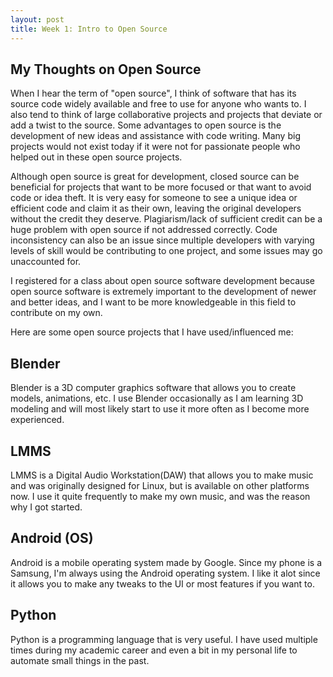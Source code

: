 ```yaml
---
layout: post
title: Week 1: Intro to Open Source
---
```


## My Thoughts on Open Source
When I hear the term of "open source", I think of software that has its source code widely available and free to use for anyone who wants to. I also tend to think of large collaborative projects and projects that deviate or add a twist to the source. Some advantages to open source is the development of new ideas and assistance with code writing. Many big projects would not exist today if it were not for passionate people who helped out in these open source projects. 

Although open source is great for development, closed source can be beneficial for projects that want to be more focused or that want to avoid code or idea theft. It is very easy for someone to see a unique idea or efficient code and claim it as their own, leaving the original developers without the credit they deserve. Plagiarism/lack of sufficient credit can be a huge problem with open source if not addressed correctly. Code inconsistency can also be an issue since multiple developers with varying levels of skill would be contributing to one project, and some issues may go unaccounted for.

I registered for a class about open source software development because open source software is extremely important to the development of newer and better ideas, and I want to be more knowledgeable in this field to contribute on my own. 

Here are some open source projects that I have used/influenced me:

## Blender
Blender is a 3D computer graphics software that allows you to create models, animations, etc. I use Blender occasionally as I am learning 3D modeling and will most likely start to use it more often as I become more experienced. 

## LMMS
LMMS is a Digital Audio Workstation(DAW) that allows you to make music and was originally designed for Linux, but is available on other platforms now. I use it quite frequently to make my own music, and was the reason why I got started. 

## Android (OS) 
Android is a mobile operating system made by Google. Since my phone is a Samsung, I'm always using the Android operating system. I like it alot since it allows you to make any tweaks to the UI or most features if you want to.

## Python 
Python is a programming language that is very useful. I have used multiple
times during my academic career and even a bit in my personal life to automate small things in the past.